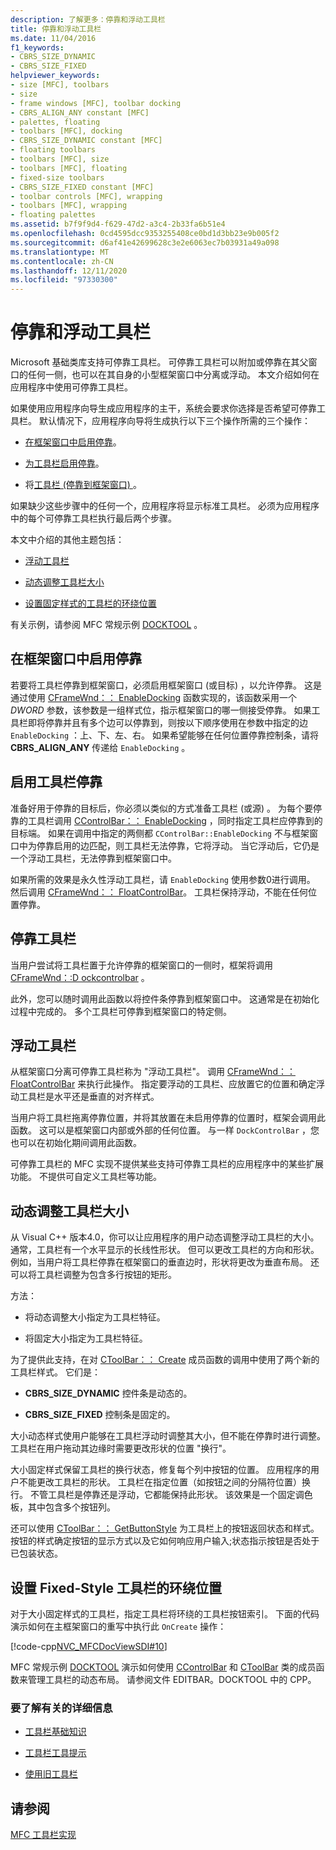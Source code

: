 ```yaml
---
description: 了解更多：停靠和浮动工具栏
title: 停靠和浮动工具栏
ms.date: 11/04/2016
f1_keywords:
- CBRS_SIZE_DYNAMIC
- CBRS_SIZE_FIXED
helpviewer_keywords:
- size [MFC], toolbars
- size
- frame windows [MFC], toolbar docking
- CBRS_ALIGN_ANY constant [MFC]
- palettes, floating
- toolbars [MFC], docking
- CBRS_SIZE_DYNAMIC constant [MFC]
- floating toolbars
- toolbars [MFC], size
- toolbars [MFC], floating
- fixed-size toolbars
- CBRS_SIZE_FIXED constant [MFC]
- toolbar controls [MFC], wrapping
- toolbars [MFC], wrapping
- floating palettes
ms.assetid: b7f9f9d4-f629-47d2-a3c4-2b33fa6b51e4
ms.openlocfilehash: 0cd4595dcc9353255408ce0bd1d3bb23e9b005f2
ms.sourcegitcommit: d6af41e42699628c3e2e6063ec7b03931a49a098
ms.translationtype: MT
ms.contentlocale: zh-CN
ms.lasthandoff: 12/11/2020
ms.locfileid: "97330300"
---
```

# <a name="docking-and-floating-toolbars"></a>停靠和浮动工具栏

Microsoft 基础类库支持可停靠工具栏。 可停靠工具栏可以附加或停靠在其父窗口的任何一侧，也可以在其自身的小型框架窗口中分离或浮动。 本文介绍如何在应用程序中使用可停靠工具栏。

如果使用应用程序向导生成应用程序的主干，系统会要求你选择是否希望可停靠工具栏。 默认情况下，应用程序向导将生成执行以下三个操作所需的三个操作：

- [在框架窗口中启用停靠](#_core_enabling_docking_in_a_frame_window)。

- [为工具栏启用停靠](#_core_enabling_docking_for_a_toolbar)。

- 将[工具栏 (停靠到框架窗口) ](#_core_docking_the_toolbar)。

如果缺少这些步骤中的任何一个，应用程序将显示标准工具栏。 必须为应用程序中的每个可停靠工具栏执行最后两个步骤。

本文中介绍的其他主题包括：

- [浮动工具栏](#_core_floating_the_toolbar)

- [动态调整工具栏大小](#_core_dynamically_resizing_the_toolbar)

- [设置固定样式的工具栏的环绕位置](#_core_setting_wrap_positions_for_a_fixed_style_toolbar)

有关示例，请参阅 MFC 常规示例 [DOCKTOOL](../overview/visual-cpp-samples.md) 。

## <a name="enabling-docking-in-a-frame-window"></a><a name="_core_enabling_docking_in_a_frame_window"></a> 在框架窗口中启用停靠

若要将工具栏停靠到框架窗口，必须启用框架窗口 (或目标) ，以允许停靠。 这是通过使用 [CFrameWnd：： EnableDocking](reference/cframewnd-class.md#enabledocking) 函数实现的，该函数采用一个 *DWORD* 参数，该参数是一组样式位，指示框架窗口的哪一侧接受停靠。 如果工具栏即将停靠并且有多个边可以停靠到，则按以下顺序使用在参数中指定的边 `EnableDocking` ：上、下、左、右。 如果希望能够在任何位置停靠控制条，请将 **CBRS_ALIGN_ANY** 传递给 `EnableDocking` 。

## <a name="enabling-docking-for-a-toolbar"></a><a name="_core_enabling_docking_for_a_toolbar"></a> 启用工具栏停靠

准备好用于停靠的目标后，你必须以类似的方式准备工具栏 (或源) 。 为每个要停靠的工具栏调用 [CControlBar：： EnableDocking](reference/ccontrolbar-class.md#enabledocking) ，同时指定工具栏应停靠到的目标端。 如果在调用中指定的两侧都 `CControlBar::EnableDocking` 不与框架窗口中为停靠启用的边匹配，则工具栏无法停靠，它将浮动。 当它浮动后，它仍是一个浮动工具栏，无法停靠到框架窗口中。

如果所需的效果是永久性浮动工具栏，请 `EnableDocking` 使用参数0进行调用。 然后调用 [CFrameWnd：： FloatControlBar](reference/cframewnd-class.md#floatcontrolbar)。 工具栏保持浮动，不能在任何位置停靠。

## <a name="docking-the-toolbar"></a><a name="_core_docking_the_toolbar"></a> 停靠工具栏

当用户尝试将工具栏置于允许停靠的框架窗口的一侧时，框架将调用 [CFrameWnd：:D ockcontrolbar](reference/cframewnd-class.md#dockcontrolbar) 。

此外，您可以随时调用此函数以将控件条停靠到框架窗口中。 这通常是在初始化过程中完成的。 多个工具栏可停靠到框架窗口的特定侧。

## <a name="floating-the-toolbar"></a><a name="_core_floating_the_toolbar"></a> 浮动工具栏

从框架窗口分离可停靠工具栏称为 "浮动工具栏"。 调用 [CFrameWnd：： FloatControlBar](reference/cframewnd-class.md#floatcontrolbar) 来执行此操作。 指定要浮动的工具栏、应放置它的位置和确定浮动工具栏是水平还是垂直的对齐样式。

当用户将工具栏拖离停靠位置，并将其放置在未启用停靠的位置时，框架会调用此函数。 这可以是框架窗口内部或外部的任何位置。 与一样 `DockControlBar` ，您也可以在初始化期间调用此函数。

可停靠工具栏的 MFC 实现不提供某些支持可停靠工具栏的应用程序中的某些扩展功能。 不提供可自定义工具栏等功能。

## <a name="dynamically-resizing-the-toolbar"></a><a name="_core_dynamically_resizing_the_toolbar"></a> 动态调整工具栏大小

从 Visual C++ 版本4.0，你可以让应用程序的用户动态调整浮动工具栏的大小。 通常，工具栏有一个水平显示的长线性形状。 但可以更改工具栏的方向和形状。 例如，当用户将工具栏停靠在框架窗口的垂直边时，形状将更改为垂直布局。 还可以将工具栏调整为包含多行按钮的矩形。

方法：

- 将动态调整大小指定为工具栏特征。

- 将固定大小指定为工具栏特征。

为了提供此支持，在对 [CToolBar：： Create](reference/ctoolbar-class.md#create) 成员函数的调用中使用了两个新的工具栏样式。 它们是：

- **CBRS_SIZE_DYNAMIC** 控件条是动态的。

- **CBRS_SIZE_FIXED** 控制条是固定的。

大小动态样式使用户能够在工具栏浮动时调整其大小，但不能在停靠时进行调整。 工具栏在用户拖动其边缘时需要更改形状的位置 "换行"。

大小固定样式保留工具栏的换行状态，修复每个列中按钮的位置。 应用程序的用户不能更改工具栏的形状。 工具栏在指定位置（如按钮之间的分隔符位置）换行。 不管工具栏是停靠还是浮动，它都能保持此形状。 该效果是一个固定调色板，其中包含多个按钮列。

还可以使用 [CToolBar：： GetButtonStyle](reference/ctoolbar-class.md#getbuttonstyle) 为工具栏上的按钮返回状态和样式。 按钮的样式确定按钮的显示方式以及它如何响应用户输入;状态指示按钮是否处于已包装状态。

## <a name="setting-wrap-positions-for-a-fixed-style-toolbar"></a><a name="_core_setting_wrap_positions_for_a_fixed_style_toolbar"></a> 设置 Fixed-Style 工具栏的环绕位置

对于大小固定样式的工具栏，指定工具栏将环绕的工具栏按钮索引。 下面的代码演示如何在主框架窗口的重写中执行此 `OnCreate` 操作：

[!code-cpp[NVC_MFCDocViewSDI#10](codesnippet/cpp/docking-and-floating-toolbars_1.cpp)]

MFC 常规示例 [DOCKTOOL](../overview/visual-cpp-samples.md) 演示如何使用 [CControlBar](reference/ccontrolbar-class.md) 和 [CToolBar](reference/ctoolbar-class.md) 类的成员函数来管理工具栏的动态布局。 请参阅文件 EDITBAR。DOCKTOOL 中的 CPP。

### <a name="what-do-you-want-to-know-more-about"></a>要了解有关的详细信息

- [工具栏基础知识](toolbar-fundamentals.md)

- [工具栏工具提示](toolbar-tool-tips.md)

- [使用旧工具栏](using-your-old-toolbars.md)

## <a name="see-also"></a>请参阅

[MFC 工具栏实现](mfc-toolbar-implementation.md)
